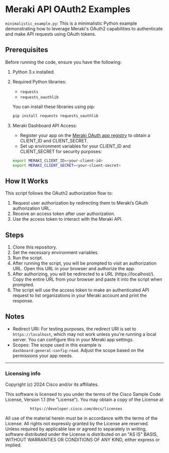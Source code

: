 # Meraki API OAuth2 Examples

`minimalistic_example.py`: This is a minimalistic Python example demonstrating how to leverage Meraki's OAuth2 capabilities to authenticate and make API requests using OAuth tokens.

## Prerequisites

Before running the code, ensure you have the following:

1. Python 3.x installed.
2. Required Python libraries:
   - `requests`
   - `requests_oauthlib`
   
   You can install these libraries using pip:
   ```bash
   pip install requests requests_oauthlib
   ```
3. Meraki Dashboard API Access:
    * Register your app on the [Meraki OAuth app registry](as.meraki.com) to obtain a CLIENT_ID and CLIENT_SECRET.
    * Set up environment variables for your CLIENT_ID and CLIENT_SECRET for security purposes:
    ```bash
    export MERAKI_CLIENT_ID=<your-client-id>
    export MERAKI_CLIENT_SECRET=<your-client-secret>
    ```

## How It Works
This script follows the OAuth2 authorization flow to:
1. Request user authorization by redirecting them to Meraki’s OAuth authorization URL.
2. Receive an access token after user authorization.
3. Use the access token to interact with the Meraki API.

## Steps
1. Clone this repository.
2. Set the necessary environment variables.
3. Run the script.
4. After running the script, you will be prompted to visit an authorization URL. Open this URL in your browser and authorize the app.
5. After authorizing, you will be redirected to a URL (https://localhost/). Copy the entire URL from your browser and paste it into the script when prompted.
6. The script will use the access token to make an authenticated API request to list organizations in your Meraki account and print the response.

## Notes
* Redirect URI: For testing purposes, the redirect URI is set to `https://localhost`, which may not work unless you're running a local server. You can configure this in your Meraki app settings.
* Scopes: The scope used in this example is `dashboard:general:config:read`. Adjust the scope based on the permissions your app needs.


----
### Licensing info
Copyright (c) 2024 Cisco and/or its affiliates.

This software is licensed to you under the terms of the Cisco Sample
Code License, Version 1.1 (the "License"). You may obtain a copy of the
License at

               https://developer.cisco.com/docs/licenses

All use of the material herein must be in accordance with the terms of
the License. All rights not expressly granted by the License are
reserved. Unless required by applicable law or agreed to separately in
writing, software distributed under the License is distributed on an "AS
IS" BASIS, WITHOUT WARRANTIES OR CONDITIONS OF ANY KIND, either express
or implied.
